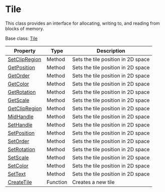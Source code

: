 # Tile

This class provides an interface for allocating, writing to, and reading from blocks of memory.

Base class: [Tile](Tile.md)

| Property | Type | Description |
| --- | --- | --- |
| [SetClipRegion](Tile_SetClipRegion.md) | Method | Sets the tile position in 2D space |
| [GetPosition](Tile_GetPosition.md) | Method | Sets the tile position in 2D space |
| [GetOrder](Tile_GetOrder.md) | Method | Sets the tile position in 2D space |
| [GetColor](Tile_GetColor.md) | Method | Sets the tile position in 2D space |
| [GetRotation](Tile_GetRotation.md) | Method | Sets the tile position in 2D space |
| [GetScale](Tile_GetScale.md) | Method | Sets the tile position in 2D space |
| [GetClipRegion](Tile_GetClipRegion.md) | Method | Sets the tile position in 2D space |
| [MidHandle](Tile_MidHandle.md) | Method | Sets the tile position in 2D space |
| [SetHandle](Tile_SetHandle.md) | Method | Sets the tile position in 2D space |
| [SetPosition](Tile_SetPosition.md) | Method | Sets the tile position in 2D space |
| [SetOrder](Tile_SetOrder.md) | Method | Sets the tile position in 2D space |
| [SetRotation](Tile_SetRotation.md) | Method | Sets the tile position in 2D space |
| [SetScale](Tile_SetScale.md) | Method | Sets the tile position in 2D space |
| [SetColor](Tile_SetColor.md) | Method | Sets the tile position in 2D space |
| [SetText](Tile_SetText.md) | Method | Sets the tile position in 2D space |
| [CreateTile](CreateTile.md) | Function | Creates a new tile |
